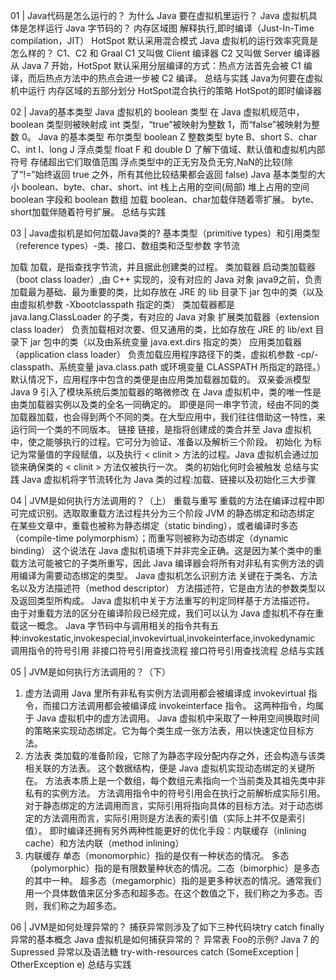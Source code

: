 01 | Java代码是怎么运行的？
为什么 Java 要在虚拟机里运行？
Java 虚拟机具体是怎样运行 Java 字节码的？
    内存区域图
    解释执行,即时编译（Just-In-Time compilation，JIT）
    HotSpot 默认采用混合模式
Java 虚拟机的运行效率究竟是怎么样的？
    C1、C2 和 Graal
    C1 又叫做 Client 编译器
    C2 又叫做 Server 编译器
    从 Java 7 开始，HotSpot 默认采用分层编译的方式：热点方法首先会被 C1 编译，而后热点方法中的热点会进一步被 C2 编译。
总结与实践
    Java为何要在虚拟机中运行
    内存区域的五部分划分
    HotSpot混合执行的策略
    HotSpot的即时编译器

02 | Java的基本类型
Java 虚拟机的 boolean 类型
在 Java 虚拟机规范中，boolean 类型则被映射成 int 类型，“true”被映射为整数 1，而“false”被映射为整数 0。
Java 的基本类型
    布尔类型 boolean Z
    整数类型 byte B、short S、char C、int I、long J
    浮点类型 float F 和 double D
    了解下值域、默认值和虚拟机内部符号
    存储超出它们取值范围
    浮点类型中的正无穷及负无穷,NaN的比较(除了“!=”始终返回 true 之外，所有其他比较结果都会返回 false)
Java 基本类型的大小
    boolean、byte、char、short、int
        栈上占用的空间(局部)
        堆上占用的空间
    boolean 字段和 boolean 数组
    加载
        boolean、char加载伴随着零扩展。
        byte、short加载伴随着符号扩展。
总结与实践

03 | Java虚拟机是如何加载Java类的?
基本类型（primitive types）和引用类型（reference types）-类、接口、数组类和泛型参数
字节流

加载
    加载，是指查找字节流，并且据此创建类的过程。
        类加载器
            启动类加载器（boot class loader）,由 C++ 实现的，没有对应的 Java 对象
                java9之前，负责加载最为基础、最为重要的类，比如存放在 JRE 的 lib 目录下 jar 包中的类（以及由虚拟机参数 -Xbootclasspath 指定的类）
            类加载器都是 java.lang.ClassLoader 的子类，有对应的 Java 对象
            扩展类加载器（extension class loader）
                负责加载相对次要、但又通用的类，比如存放在 JRE 的 lib/ext 目录下 jar 包中的类（以及由系统变量 java.ext.dirs 指定的类）
            应用类加载器（application class loader）
                负责加载应用程序路径下的类，虚拟机参数 -cp/-classpath、系统变量 java.class.path 或环境变量 CLASSPATH 所指定的路径。）默认情况下，应用程序中包含的类便是由应用类加载器加载的。
        双亲委派模型
        Java 9 引入了模块系统后类加载器的略微修改
        在 Java 虚拟机中，类的唯一性是由类加载器实例以及类的全名一同确定的。
            即便是同一串字节流，经由不同的类加载器加载，也会得到两个不同的类。在大型应用中，我们往往借助这一特性，来运行同一个类的不同版本。
链接
    链接，是指将创建成的类合并至 Java 虚拟机中，使之能够执行的过程。它可分为验证、准备以及解析三个阶段。
初始化
    为标记为常量值的字段赋值，以及执行 < clinit > 方法的过程。Java 虚拟机会通过加锁来确保类的 < clinit > 方法仅被执行一次。
    类的初始化何时会被触发
总结与实践
    Java 虚拟机将字节流转化为 Java 类的过程:加载、链接以及初始化三大步骤

04 | JVM是如何执行方法调用的？（上）
重载与重写
    重载的方法在编译过程中即可完成识别。选取取重载方法过程共分为三个阶段
JVM 的静态绑定和动态绑定
    在某些文章中，重载也被称为静态绑定（static binding），或者编译时多态（compile-time polymorphism）；而重写则被称为动态绑定（dynamic binding）
    这个说法在 Java 虚拟机语境下并非完全正确。这是因为某个类中的重载方法可能被它的子类所重写，因此 Java 编译器会将所有对非私有实例方法的调用编译为需要动态绑定的类型。
Java 虚拟机怎么识别方法
    关键在于类名、方法名以及方法描述符（method descriptor）
        方法描述符，它是由方法的参数类型以及返回类型所构成。
        Java 虚拟机中关于方法重写的判定同样基于方法描述符。
    由于对重载方法的区分在编译阶段已经完成，我们可以认为 Java 虚拟机不存在重载这一概念。
    Java 字节码中与调用相关的指令共有五种:invokestatic,invokespecial,invokevirtual,invokeinterface,invokedynamic
调用指令的符号引用
    非接口符号引用查找流程
    接口符号引用查找流程
总结与实践

05 | JVM是如何执行方法调用的？（下）
1. 虚方法调用
    Java 里所有非私有实例方法调用都会被编译成 invokevirtual 指令，而接口方法调用都会被编译成 invokeinterface 指令。
    这两种指令，均属于 Java 虚拟机中的虚方法调用。
    Java 虚拟机中采取了一种用空间换取时间的策略来实现动态绑定。它为每个类生成一张方法表，用以快速定位目标方法。
2. 方法表
    类加载的准备阶段，它除了为静态字段分配内存之外，还会构造与该类相关联的方法表。
    这个数据结构，便是 Java 虚拟机实现动态绑定的关键所在。
    方法表本质上是一个数组，每个数组元素指向一个当前类及其祖先类中非私有的实例方法。
    方法调用指令中的符号引用会在执行之前解析成实际引用。对于静态绑定的方法调用而言，实际引用将指向具体的目标方法。对于动态绑定的方法调用而言，实际引用则是方法表的索引值（实际上并不仅是索引值）。
    即时编译还拥有另外两种性能更好的优化手段：内联缓存（inlining cache）和方法内联（method inlining）
3. 内联缓存
    单态（monomorphic）指的是仅有一种状态的情况。
    多态（polymorphic）指的是有限数量种状态的情况。二态（bimorphic）是多态的其中一种。
    超多态（megamorphic）指的是更多种状态的情况。通常我们用一个具体数值来区分多态和超多态。在这个数值之下，我们称之为多态。否则，我们称之为超多态。

06 | JVM是如何处理异常的？
捕获异常则涉及了如下三种代码块try catch finally
异常的基本概念
Java 虚拟机是如何捕获异常的？
    异常表
    Foo的示例?
Java 7 的 Supressed 异常以及语法糖
    try-with-resources
    catch (SomeException | OtherException e)
总结与实践





